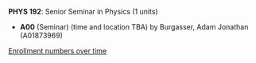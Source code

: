 **PHYS 192**: Senior Seminar in Physics (1 units)

- **A00** (Seminar) (time and location TBA) by Burgasser, Adam Jonathan (A01873969)

[Enrollment numbers over time](./PHYS192.tsv)
